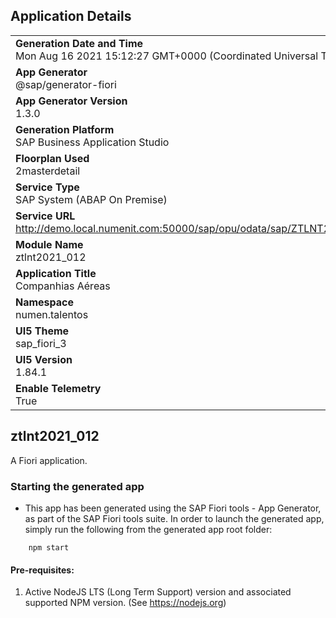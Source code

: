 ## Application Details
|               |
| ------------- |
|**Generation Date and Time**<br>Mon Aug 16 2021 15:12:27 GMT+0000 (Coordinated Universal Time)|
|**App Generator**<br>@sap/generator-fiori|
|**App Generator Version**<br>1.3.0|
|**Generation Platform**<br>SAP Business Application Studio|
|**Floorplan Used**<br>2masterdetail|
|**Service Type**<br>SAP System (ABAP On Premise)|
|**Service URL**<br>http://demo.local.numenit.com:50000/sap/opu/odata/sap/ZTLNT2021_GW_012_SRV
|**Module Name**<br>ztlnt2021_012|
|**Application Title**<br>Companhias Aéreas|
|**Namespace**<br>numen.talentos|
|**UI5 Theme**<br>sap_fiori_3|
|**UI5 Version**<br>1.84.1|
|**Enable Telemetry**<br>True|

## ztlnt2021_012

A Fiori application.

### Starting the generated app

-   This app has been generated using the SAP Fiori tools - App Generator, as part of the SAP Fiori tools suite.  In order to launch the generated app, simply run the following from the generated app root folder:

```
    npm start
```

#### Pre-requisites:

1. Active NodeJS LTS (Long Term Support) version and associated supported NPM version.  (See https://nodejs.org)


